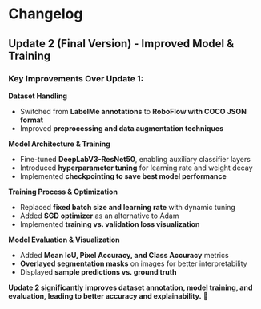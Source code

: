 #  Changelog  

##  Update 2 (Final Version) - Improved Model & Training  
###  **Key Improvements Over Update 1:**  
 **Dataset Handling**  
- Switched from **LabelMe annotations** to **RoboFlow with COCO JSON format**  
- Improved **preprocessing and data augmentation techniques**  

 **Model Architecture & Training**  
- Fine-tuned **DeepLabV3-ResNet50**, enabling auxiliary classifier layers  
- Introduced **hyperparameter tuning** for learning rate and weight decay  
- Implemented **checkpointing to save best model performance**  

 **Training Process & Optimization**  
- Replaced **fixed batch size and learning rate** with dynamic tuning  
- Added **SGD optimizer** as an alternative to Adam  
- Implemented **training vs. validation loss visualization**  

 **Model Evaluation & Visualization**  
- Added **Mean IoU, Pixel Accuracy, and Class Accuracy** metrics  
- **Overlayed segmentation masks** on images for better interpretability  
- Displayed **sample predictions vs. ground truth**  

 **Update 2 significantly improves dataset annotation, model training, and evaluation, leading to better accuracy and explainability.** 🚀  
